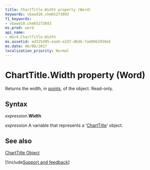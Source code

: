 ```yaml
---
title: ChartTitle.Width property (Word)
keywords: vbawd10.chm65273893
f1_keywords:
- vbawd10.chm65273893
ms.prod: word
api_name:
- Word.ChartTitle.Width
ms.assetid: ed325d95-eaeb-e2d7-d6d6-7ad0962958e5
ms.date: 06/08/2017
localization_priority: Normal
---
```



# ChartTitle.Width property (Word)

Returns the width, in [points](../language/glossary/vbe-glossary.md#point), of the object. Read-only.


## Syntax

_expression_.**Width**

_expression_ A variable that represents a '[ChartTitle](Word.ChartTitle.md)' object.


## See also


[ChartTitle Object](Word.ChartTitle.md)

[!include[Support and feedback](~/includes/feedback-boilerplate.md)]